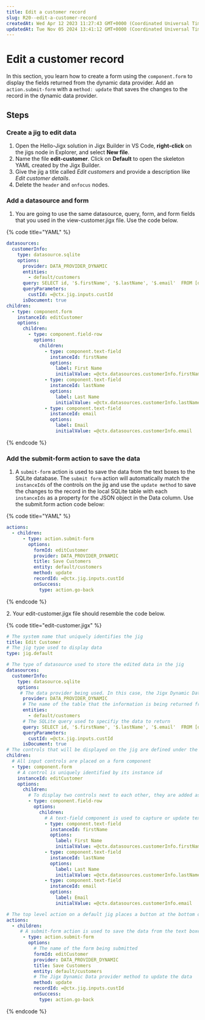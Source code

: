 ```yaml
---
title: Edit a customer record
slug: R20--edit-a-customer-record
createdAt: Wed Apr 12 2023 11:27:43 GMT+0000 (Coordinated Universal Time)
updatedAt: Tue Nov 05 2024 13:41:12 GMT+0000 (Coordinated Universal Time)
---
```


# Edit a customer record

In this section, you learn how to create a form using the `component.form` to display the fields returned from the dynamic data provider. Add an `action.submit-form` with a `method: update` that saves the changes to the record in the dynamic data provider.

## Steps

### Create a jig to edit data

1. Open the Hello-Jigx solution in Jigx Builder in VS Code, **right-click** on the jigs node in Explorer, and select **New file**.
2. Name the file **edit-customer**. Click on **Default** to open the skeleton YAML created by the Jigx Builder.
3. Give the jig a title called _Edit customers_ and provide a description like _Edit customer details_.
4. Delete the `header` and `onfocus` nodes.

### Add a datasource and form

1. You are going to use the same datasource, query, form, and form fields that you used in the view-customer.jigx file. Use the code below.

{% code title="YAML" %}
```yaml
datasources:
  customerInfo:
    type: datasource.sqlite
    options:
      provider: DATA_PROVIDER_DYNAMIC
      entities:
        - default/customers
      query: SELECT id, '$.firstName', '$.lastName', '$.email'  FROM [default/customers] WHERE id = @custId
      queryParameters:
        custId: =@ctx.jig.inputs.custId
      isDocument: true 
children:
  - type: component.form
    instanceId: editCustomer
    options:
      children:
        - type: component.field-row
          options:
            children:
              - type: component.text-field
                instanceId: firstName
                options:
                  label: First Name
                  initialValue: =@ctx.datasources.customerInfo.firstName
              - type: component.text-field
                instanceId: lastName
                options:
                  label: Last Name
                  initialValue: =@ctx.datasources.customerInfo.lastName
              - type: component.text-field    
                instanceId: email
                options:
                  label: Email
                  initialValue: =@ctx.datasources.customerInfo.email    
```
{% endcode %}

### Add the submit-form action to save the data

1. A `submit-form` action is used to save the data from the text boxes to the SQLite database. The `submit form` action will automatically match the `instanceIds` of the controls on the jig and use the `update method` to save the changes to the record in the local SQLite table with each `instanceIds` as a property for the JSON object in the Data column. Use the submit.form action code below:

{% code title="YAML" %}
```yaml
actions:
  - children:
      - type: action.submit-form
        options:
          formId: editCustomer
          provider: DATA_PROVIDER_DYNAMIC
          title: Save Customers
          entity: default/customers             
          method: update
          recordId: =@ctx.jig.inputs.custId
          onSuccess: 
            type: action.go-back  
```
{% endcode %}

2\. Your edit-customer.jigx file should resemble the code below.

{% code title="edit-customer.jigx" %}
```yaml
# The system name that uniquely identifies the jig
title: Edit Customer
# The jig type used to display data
type: jig.default

# The type of datasource used to store the edited data in the jig
datasources:
  customerInfo:
    type: datasource.sqlite
    options:
     # The data provider being used. In this case, the Jigx Dynamic Data provider, which is a built-in database using methods to work with the data. 
      provider: DATA_PROVIDER_DYNAMIC
      # The name of the table that the information is being returned from. All Dynamic Data-based tables are saved in the "default" database.
      entities:
        - default/customers
      # The SQLite query used to specifiy the data to return  
      query: SELECT id, '$.firstName', '$.lastName', '$.email'  FROM [default/customers] WHERE id = @custId
      queryParameters:
        custId: =@ctx.jig.inputs.custId
      isDocument: true
# The controls that will be displayed on the jig are defined under the children node on a default jig      
children:
  # All input controls are placed on a form component
  - type: component.form
    # A control is uniquely identified by its instance id
    instanceId: editCustomer
    options:
      children:
        # To display two controls next to each other, they are added as children of a field-row component
        - type: component.field-row
          options:
            children:
              # A text-field component is used to capture or update text information on a form. In this case the value is returned from the database
              - type: component.text-field
                instanceId: firstName
                options:
                  label: First Name
                  initialValue: =@ctx.datasources.customerInfo.firstName
              - type: component.text-field
                instanceId: lastName
                options:
                  label: Last Name
                  initialValue: =@ctx.datasources.customerInfo.lastName
              - type: component.text-field    
                instanceId: email
                options:
                  label: Email
                  initialValue: =@ctx.datasources.customerInfo.email    

# The top level action on a default jig places a button at the bottom of the screen                  
actions:
  - children:
     # A submit-form action is used to save the data from the text boxes to the SQLite database. The submit form action will automatically match the instanceIds of the controls on the jig and update the record in the local SQLite table with each instanceIds as a property for the JSON object in the Data column
      - type: action.submit-form
        options:
          # The name of the form being submitted
          formId: editCustomer
          provider: DATA_PROVIDER_DYNAMIC
          title: Save Customers
          entity: default/customers
          # The Jigx Dynamic Data provider method to update the data                  
          method: update
          recordId: =@ctx.jig.inputs.custId
          onSuccess: 
            type: action.go-back  
```
{% endcode %}
